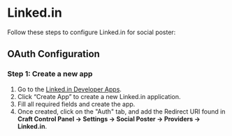 # Linked.in

Follow these steps to configure Linked.in for social poster:

## OAuth Configuration

### Step 1: Create a new app
1. Go to the [Linked.in Developer Apps](https://www.linkedin.com/developers/apps).
1. Click “Create App” to create a new Linked.in application.
1. Fill all required fields and create the app.
1. Once created, click on the "Auth" tab, and add the Redirect URI found in **Craft Control Panel → Settings → Social Poster → Providers → Linked.in**.
